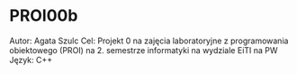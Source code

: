 # PROI00b
Autor: Agata Szulc
Cel: Projekt 0 na zajęcia laboratoryjne z programowania obiektowego (PROI) na 2. semestrze informatyki na wydziale EiTI na PW
Język: C++
